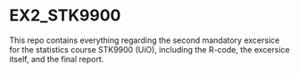 # EX2_STK9900
This repo contains everything regarding the second mandatory excersice for the statistics course STK9900 (UiO), including the R-code, the excersice itself, and the final report.
